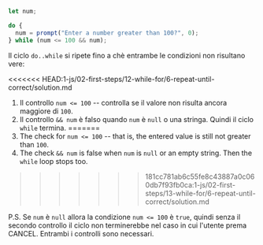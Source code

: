 
```js run demo
let num;

do {
  num = prompt("Enter a number greater than 100?", 0);
} while (num <= 100 && num);
```

Il ciclo `do..while` si ripete fino a chè entrambe le condizioni non risultano vere:

<<<<<<< HEAD:1-js/02-first-steps/12-while-for/6-repeat-until-correct/solution.md
1. Il controllo `num <= 100` -- controlla se il valore non risulta ancora maggiore di `100`.
2. Il controllo `&& num` è falso quando `num` è `null` o una stringa. Quindi il ciclo `while` termina.
=======
1. The check for `num <= 100` -- that is, the entered value is still not greater than `100`.
2. The check `&& num` is false when `num` is `null` or an empty string. Then the `while` loop stops too.
>>>>>>> 181cc781ab6c55fe8c43887a0c060db7f93fb0ca:1-js/02-first-steps/13-while-for/6-repeat-until-correct/solution.md

P.S. Se `num` è `null` allora la condizione `num <= 100` è `true`, quindi senza il secondo controllo il ciclo non terminerebbe nel caso in cui l'utente prema CANCEL. Entrambi i controlli sono necessari.
